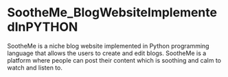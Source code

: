 # SootheMe_BlogWebsiteImplementedInPYTHON
SootheMe is a niche blog website implemented in Python programming language that allows the users to create and edit blogs. SootheMe is a platform where people can post their content which is soothing and calm to watch and listen to.
